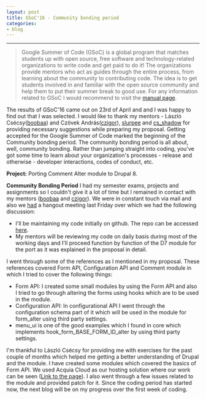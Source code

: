 ```yaml
---
layout: post
title: GSoC'16 - Community bonding period
categories:
- blog
---
```


---

> Google Summer of Code (GSoC) is a global program that matches students up with open source, free software and technology-related organizations to write code and get paid to do it! The organizations provide mentors who act as guides through the entire process, from learning about the community to contributing code. The idea is to get students involved in and familiar with the open source community and help them to put their summer break to good use. For any information related to GSoC I would recommend to visit the [manual page](https://developers.google.com/open-source/gsoc/resources/manual#student_manual).

The results of GSoC'16 came out on 23rd of April and and I was happy to find out that I was selected. I would like to thank my mentors - László Csécsy([boobaa](https://www.drupal.org/u/boobaa)) and Czövek András([czigor](https://www.drupal.org/u/czigor)), [slurpee](https://www.drupal.org/u/slurpee) and [cs_shadow](https://www.drupal.org/u/cs_shadow) for providing necessary suggestions while preparing my proposal. Getting accepted for the Google Summer of Code marked the beginning of the Community bonding period. The community bonding period is all about, well, community bonding. Rather than jumping straight into coding, you've got some time to learn about your organization's processes - release and otherwise - developer interactions, codes of conduct, etc.

**Project:** Porting Comment Alter module to Drupal 8.

**Community Bonding Period**
I had my semester exams, projects and assignments so I couldn't give it a lot of time but I remained in contact with my mentors ([boobaa](https://www.drupal.org/u/boobaa) and [czigor](https://www.drupal.org/u/czigor)). We were in constant touch via mail and also we [had](https://github.com/anchal29/comment_alter) a hangout meeting last Friday over which we had the following discussion:

* I'll be maintaining my code initially on github. The repo can be accessed [here](https://github.com/anchal29/comment_alter).
* My mentors will be reviewing my code on daily basis during most of the working days and I'll proceed function by function of the D7 module for the port as it was explained in the proposal in detail.

I went through some of the references as I mentioned in my proposal. These references covered Form API, Configuration API and Comment module in which I tried to cover the following things:

* Form API: I created some small modules by using the Form API and also I tried to go through altering the forms using hooks which are to be used in the module.
* Configuration API: In configurational API I went through the configuration schema part of it which will be used in the module for form_alter using third party settings.
* menu_ui is one of the good examples which I found in core which implements hook_form_BASE_FORM_ID_alter by using third party settings.

I'm thankful to László Csécsy for providing me with exercises for the past couple of months which helped me getting a better understanding of Drupal and the module. I have created
some modules which covered the basics of Form API. We used Acquia Cloud as our hosting solution where our work can be seen ([Link to the page](http://anchal298pygasvddu.devcloud.acquia-sites.com/)). I also went through a few issues related to the module and provided patch for it.
Since the coding period has started now, the next blog will be on my progress over the first week of coding.
